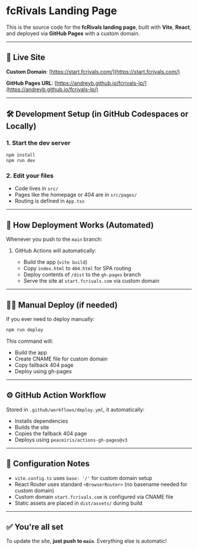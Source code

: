 # fcRivals Landing Page

This is the source code for the **fcRivals landing page**, built with **Vite**, **React**, and deployed via **GitHub Pages** with a custom domain.

---

## 🚀 Live Site

**Custom Domain**: [https://start.fcrivals.com/](https://start.fcrivals.com/)

**GitHub Pages URL**: [https://andreyb.github.io/fcrivals-lp/](https://andreyb.github.io/fcrivals-lp/)

---

## 🛠️ Development Setup (in GitHub Codespaces or Locally)

### 1. Start the dev server

```bash
npm install
npm run dev
```

### 2. Edit your files

* Code lives in `src/`
* Pages like the homepage or 404 are in `src/pages/`
* Routing is defined in `App.tsx`

---

## 🔁 How Deployment Works (Automated)

Whenever you push to the `main` branch:

1. GitHub Actions will automatically:

   * Build the app (`vite build`)
   * Copy `index.html` to `404.html` for SPA routing
   * Deploy contents of `/dist` to the `gh-pages` branch
   * Serve the site at `start.fcrivals.com` via custom domain

---

## 🧑‍💻 Manual Deploy (if needed)

If you ever need to deploy manually:

```bash
npm run deploy
```

This command will:
* Build the app
* Create CNAME file for custom domain
* Copy fallback 404 page
* Deploy using gh-pages

---

## ⚙️ GitHub Action Workflow

Stored in `.github/workflows/deploy.yml`, it automatically:

* Installs dependencies
* Builds the site
* Copies the fallback 404 page
* Deploys using `peaceiris/actions-gh-pages@v3`

---

## 🧩 Configuration Notes

* `vite.config.ts` uses `base: '/'` for custom domain setup
* React Router uses standard `<BrowserRouter>` (no basename needed for custom domain)
* Custom domain `start.fcrivals.com` is configured via CNAME file
* Static assets are placed in `dist/assets/` during build

---

## ✅ You're all set

To update the site, **just push to `main`**. Everything else is automatic!
